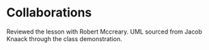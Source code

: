 # Collaborations

Reviewed the lesson with Robert Mccreary. UML sourced from Jacob Knaack through the class demonstration.
